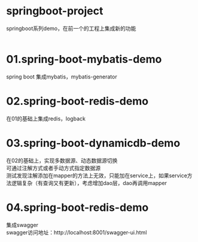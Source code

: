 # springboot-project
springboot系列demo，在前一个的工程上集成新的功能
<br>
<br>

# 01.spring-boot-mybatis-demo
spring boot 集成mybatis，mybatis-generator<br>

# 02.spring-boot-redis-demo
在01的基础上集成redis，logback<br>

# 03.spring-boot-dynamicdb-demo
在02的基础上，实现多数据源、动态数据源切换<br>
可通过注解方式或者手动方式指定数据源<br>
测试发现注解添加在mapper的方法上无效，只能加在service上，如果service方法逻辑复杂（有查询又有更新），考虑增加dao层，dao再调用mapper<br>


# 04.spring-boot-redis-demo
集成swagger<br>
swagger访问地址：http://localhost:8001/swagger-ui.html



